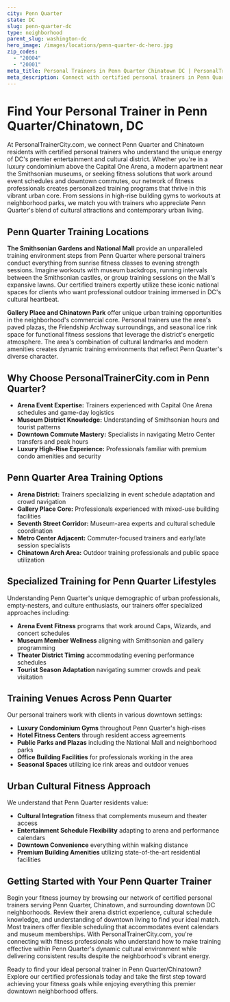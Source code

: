 ```yaml
---
city: Penn Quarter
state: DC
slug: penn-quarter-dc
type: neighborhood
parent_slug: washington-dc
hero_image: /images/locations/penn-quarter-dc-hero.jpg
zip_codes:
  - "20004"
  - "20001"
meta_title: Personal Trainers in Penn Quarter Chinatown DC | PersonalTrainerCity.com
meta_description: Connect with certified personal trainers in Penn Quarter/Chinatown. Find fitness coaches for arena district living, luxury condo gyms, and downtown DC workouts.
---
```


# Find Your Personal Trainer in Penn Quarter/Chinatown, DC

At PersonalTrainerCity.com, we connect Penn Quarter and Chinatown residents with certified personal trainers who understand the unique energy of DC's premier entertainment and cultural district. Whether you're in a luxury condominium above the Capital One Arena, a modern apartment near the Smithsonian museums, or seeking fitness solutions that work around event schedules and downtown commutes, our network of fitness professionals creates personalized training programs that thrive in this vibrant urban core. From sessions in high-rise building gyms to workouts at neighborhood parks, we match you with trainers who appreciate Penn Quarter's blend of cultural attractions and contemporary urban living.

## Penn Quarter Training Locations

**The Smithsonian Gardens and National Mall** provide an unparalleled training environment steps from Penn Quarter where personal trainers conduct everything from sunrise fitness classes to evening strength sessions. Imagine workouts with museum backdrops, running intervals between the Smithsonian castles, or group training sessions on the Mall's expansive lawns. Our certified trainers expertly utilize these iconic national spaces for clients who want professional outdoor training immersed in DC's cultural heartbeat.

**Gallery Place and Chinatown Park** offer unique urban training opportunities in the neighborhood's commercial core. Personal trainers use the area's paved plazas, the Friendship Archway surroundings, and seasonal ice rink space for functional fitness sessions that leverage the district's energetic atmosphere. The area's combination of cultural landmarks and modern amenities creates dynamic training environments that reflect Penn Quarter's diverse character.

## Why Choose PersonalTrainerCity.com in Penn Quarter?

*   **Arena Event Expertise:** Trainers experienced with Capital One Arena schedules and game-day logistics
*   **Museum District Knowledge:** Understanding of Smithsonian hours and tourist patterns
*   **Downtown Commute Mastery:** Specialists in navigating Metro Center transfers and peak hours
*   **Luxury High-Rise Experience:** Professionals familiar with premium condo amenities and security

## Penn Quarter Area Training Options

- **Arena District:** Trainers specializing in event schedule adaptation and crowd navigation
- **Gallery Place Core:** Professionals experienced with mixed-use building facilities
- **Seventh Street Corridor:** Museum-area experts and cultural schedule coordination
- **Metro Center Adjacent:** Commuter-focused trainers and early/late session specialists
- **Chinatown Arch Area:** Outdoor training professionals and public space utilization

## Specialized Training for Penn Quarter Lifestyles

Understanding Penn Quarter's unique demographic of urban professionals, empty-nesters, and culture enthusiasts, our trainers offer specialized approaches including:

*   **Arena Event Fitness** programs that work around Caps, Wizards, and concert schedules
*   **Museum Member Wellness** aligning with Smithsonian and gallery programming
*   **Theater District Timing** accommodating evening performance schedules
*   **Tourist Season Adaptation** navigating summer crowds and peak visitation

## Training Venues Across Penn Quarter

Our personal trainers work with clients in various downtown settings:
- **Luxury Condominium Gyms** throughout Penn Quarter's high-rises
- **Hotel Fitness Centers** through resident access agreements
- **Public Parks and Plazas** including the National Mall and neighborhood parks
- **Office Building Facilities** for professionals working in the area
- **Seasonal Spaces** utilizing ice rink areas and outdoor venues

## Urban Cultural Fitness Approach

We understand that Penn Quarter residents value:
- **Cultural Integration** fitness that complements museum and theater access
- **Entertainment Schedule Flexibility** adapting to arena and performance calendars
- **Downtown Convenience** everything within walking distance
- **Premium Building Amenities** utilizing state-of-the-art residential facilities

## Getting Started with Your Penn Quarter Trainer

Begin your fitness journey by browsing our network of certified personal trainers serving Penn Quarter, Chinatown, and surrounding downtown DC neighborhoods. Review their arena district experience, cultural schedule knowledge, and understanding of downtown living to find your ideal match. Most trainers offer flexible scheduling that accommodates event calendars and museum memberships. With PersonalTrainerCity.com, you're connecting with fitness professionals who understand how to make training effective within Penn Quarter's dynamic cultural environment while delivering consistent results despite the neighborhood's vibrant energy.

Ready to find your ideal personal trainer in Penn Quarter/Chinatown? Explore our certified professionals today and take the first step toward achieving your fitness goals while enjoying everything this premier downtown neighborhood offers.